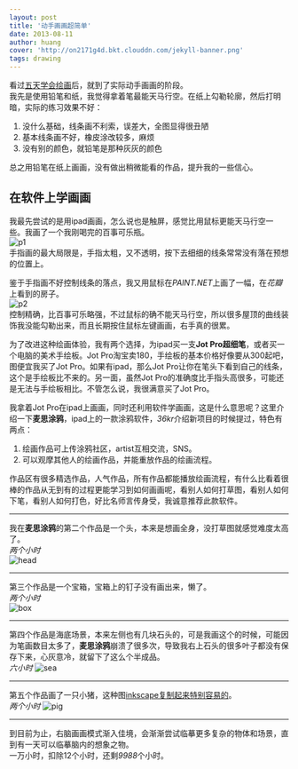 ```yaml
---
layout: post
title: '动手画画超简单'
date: 2013-08-11
author: huang
cover: 'http://on2171g4d.bkt.clouddn.com/jekyll-banner.png'
tags: drawing
---
```


看过[五天学会绘画](http://hwh008.github.io/game-art/draw5days.html)后，就到了实际动手画画的阶段。  
我先是使用铅笔和纸，我觉得拿着笔最能天马行空。在纸上勾勒轮廓，然后打明暗，实际的练习效果不好：

 1. 没什么基础，线条画不利索，误差大，全图显得很丑陋
 2. 基本线条画不好，橡皮涂改较多，麻烦
 3. 没有别的颜色，就铅笔是那种灰灰的颜色

总之用铅笔在纸上画画，没有做出稍微能看的作品，提升我的一些信心。

## 在软件上学画画 ##
我最先尝试的是用ipad画画，怎么说也是触屏，感觉比用鼠标更能天马行空一些。我画了一个我刚喝完的百事可乐瓶。  
![p1](./res/2013-08-03-baishi.jpg)  
手指画的最大局限是，手指太粗，又不透明，按下去细细的线条常常没有落在预想的位置上。

鉴于手指画不好控制线条的落点，我又用鼠标在*PAINT.NET*上画了一幅，在*花瓣*上看到的房子。  
![p2](./res/house1.png)  
控制精确，比百事可乐略强，不过鼠标的确不能天马行空，所以很多屋顶的曲线装饰我没能勾勒出来，而且长期按住鼠标左键画画，右手真的很累。

为了改进这种绘画体验，我有两个选择，为ipad买一支**Jot Pro超细笔**，或者买一个电脑的美术手绘板。Jot Pro淘宝卖180，手绘板的基本价格好像要从300起吧，图便宜我买了Jot Pro。如果有ipad，那么Jot Pro让你在笔头下看到自己的线条，这个是手绘板比不来的。另一面，虽然Jot Pro的准确度比手指头高很多，可能还是无法与手绘板相比。不管怎么说，我很满意买了Jot Pro。

我拿着Jot Pro在ipad上画画，同时还利用软件学画画，这是什么意思呢？这里介绍一下**麦思涂鸦**，ipad上的一款涂鸦软件，*36kr*介绍新项目的时候提过，特色有两点：

 1. 绘画作品可上传涂鸦社区，artist互相交流，SNS。
 2. 可以观摩其他人的绘画作品，并能重放作品的绘画流程。

作品区有很多精选作品，人气作品，所有作品都能播放绘画流程，有什么比看着很棒的作品从无到有的过程更能学习到如何画画呢，看别人如何打草图，看别人如何下笔，看别人如何打色，好比名师言传身受，我诚意推荐此款软件。


----------
我在**麦思涂鸦**的第二个作品是一个头，本来是想画全身，没打草图就感觉难度太高了。  
*两个小时*  
![head](./res/13-8-11-head.jpg)


----------
第三个作品是一个宝箱，宝箱上的钉子没有画出来，懒了。  
*两个小时*  
![box](./res/13-8-11-box.jpg)


----------
第四个作品是海底场景，本来左侧也有几块石头的，可是我画这个的时候，可能因为笔画数目太多了，**麦思涂鸦**崩溃了很多次，导致我右上石头的很多叶子都没有保存下来，心灰意冷，就留下了这么个半成品。  
*六小时*
![sea](./res/13-8-11-sea.jpg)


----------
第五个作品画了一只小猪，这种图[inkscape复制起来特别容易的](http://hwh008.github.io/game-art/begin-inkscape.html)。  
*两个小时*
![pig](./res/13-8-11-pig.jpg)


----------
到目前为止，右脑画画模式渐入佳境，会渐渐尝试临摹更多复杂的物体和场景，直到有一天可以临摹脑内的想象之物。  
一万小时，扣除12个小时，还剩*9988*个小时。